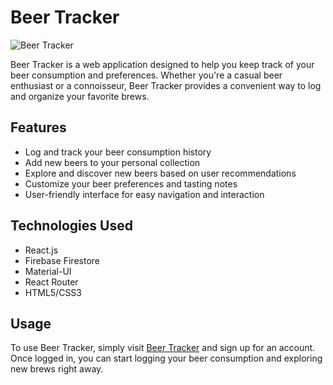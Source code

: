 # Beer Tracker

![Beer Tracker](https://beer-tracker-8c448.web.app/)

Beer Tracker is a web application designed to help you keep track of your beer consumption and preferences. Whether you're a casual beer enthusiast or a connoisseur, Beer Tracker provides a convenient way to log and organize your favorite brews.

## Features

- Log and track your beer consumption history
- Add new beers to your personal collection
- Explore and discover new beers based on user recommendations
- Customize your beer preferences and tasting notes
- User-friendly interface for easy navigation and interaction

## Technologies Used

- React.js
- Firebase Firestore
- Material-UI
- React Router
- HTML5/CSS3

## Usage

To use Beer Tracker, simply visit [Beer Tracker](https://beer-tracker-8c448.web.app/) and sign up for an account. Once logged in, you can start logging your beer consumption and exploring new brews right away.

